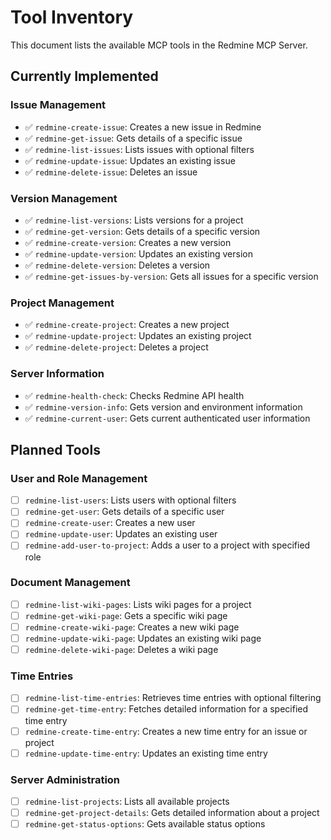 # Tool Inventory

This document lists the available MCP tools in the Redmine MCP Server.

## Currently Implemented

### Issue Management
- ✅ `redmine-create-issue`: Creates a new issue in Redmine
- ✅ `redmine-get-issue`: Gets details of a specific issue
- ✅ `redmine-list-issues`: Lists issues with optional filters
- ✅ `redmine-update-issue`: Updates an existing issue
- ✅ `redmine-delete-issue`: Deletes an issue

### Version Management
- ✅ `redmine-list-versions`: Lists versions for a project
- ✅ `redmine-get-version`: Gets details of a specific version
- ✅ `redmine-create-version`: Creates a new version
- ✅ `redmine-update-version`: Updates an existing version
- ✅ `redmine-delete-version`: Deletes a version
- ✅ `redmine-get-issues-by-version`: Gets all issues for a specific version

### Project Management
- ✅ `redmine-create-project`: Creates a new project
- ✅ `redmine-update-project`: Updates an existing project
- ✅ `redmine-delete-project`: Deletes a project

### Server Information
- ✅ `redmine-health-check`: Checks Redmine API health
- ✅ `redmine-version-info`: Gets version and environment information
- ✅ `redmine-current-user`: Gets current authenticated user information

## Planned Tools

### User and Role Management
- [ ] `redmine-list-users`: Lists users with optional filters
- [ ] `redmine-get-user`: Gets details of a specific user
- [ ] `redmine-create-user`: Creates a new user
- [ ] `redmine-update-user`: Updates an existing user
- [ ] `redmine-add-user-to-project`: Adds a user to a project with specified role

### Document Management
- [ ] `redmine-list-wiki-pages`: Lists wiki pages for a project
- [ ] `redmine-get-wiki-page`: Gets a specific wiki page
- [ ] `redmine-create-wiki-page`: Creates a new wiki page
- [ ] `redmine-update-wiki-page`: Updates an existing wiki page
- [ ] `redmine-delete-wiki-page`: Deletes a wiki page

### Time Entries
- [ ] `redmine-list-time-entries`: Retrieves time entries with optional filtering
- [ ] `redmine-get-time-entry`: Fetches detailed information for a specified time entry
- [ ] `redmine-create-time-entry`: Creates a new time entry for an issue or project
- [ ] `redmine-update-time-entry`: Updates an existing time entry

### Server Administration
- [ ] `redmine-list-projects`: Lists all available projects
- [ ] `redmine-get-project-details`: Gets detailed information about a project
- [ ] `redmine-get-status-options`: Gets available status options
